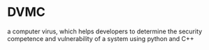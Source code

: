 # DVMC
 a computer virus, which helps developers to determine the security  competence and vulnerability of a system using python and C++
